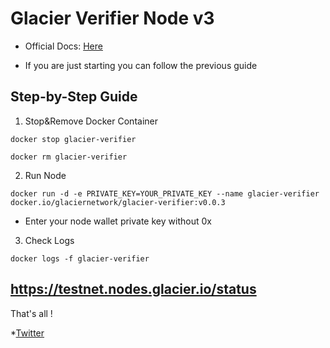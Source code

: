 # Glacier Verifier Node v3

- Official Docs: [Here](https://docs.glacier.io/getting-started/glacier-nodes/run-testnet-nodes)

- If you are just starting you can follow the previous guide

## Step-by-Step Guide
1. Stop&Remove Docker Container
```console
docker stop glacier-verifier 
```
```console
docker rm glacier-verifier 
```

2. Run Node
```console
docker run -d -e PRIVATE_KEY=YOUR_PRIVATE_KEY --name glacier-verifier docker.io/glaciernetwork/glacier-verifier:v0.0.3
```
- Enter your node wallet private key without 0x

3. Check Logs
```console
docker logs -f glacier-verifier
```

##

https://testnet.nodes.glacier.io/status
---

That's all !

*[Twitter](https://twitter.com/cryptokhenzar)
